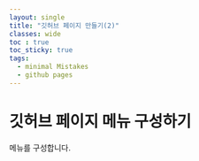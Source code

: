 ```yaml
---
layout: single
title: "깃허브 페이지 만들기(2)"
classes: wide
toc : true
toc_sticky: true
tags:
  - minimal Mistakes
  - github pages
---
```


# 깃허브 페이지 메뉴 구성하기  
메뉴를 구성합니다.
